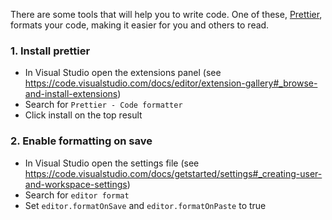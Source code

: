 There are some tools that will help you to write code. One of these, [Prettier](https://prettier.io/), formats your code, making it easier for you and others to read.

### 1. Install prettier

* In Visual Studio open the extensions panel (see https://code.visualstudio.com/docs/editor/extension-gallery#_browse-and-install-extensions)
* Search for `Prettier - Code formatter`
* Click install on the top result

### 2. Enable formatting on save

* In Visual Studio open the settings file (see https://code.visualstudio.com/docs/getstarted/settings#_creating-user-and-workspace-settings)
* Search for `editor format`
* Set `editor.formatOnSave` and `editor.formatOnPaste` to true

